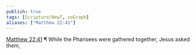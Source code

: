 ```yaml
---
publish: true
tags: [Scripture/NewT, noGraph]
aliases: ["Matthew 22:41"]
---
```

[Matthew 22:41](https://churchofjesuschrist.org/study/scriptures/nt/matt/22?lang=eng&id=p41#p41) ¶ While the Pharisees were gathered together, Jesus asked them,

